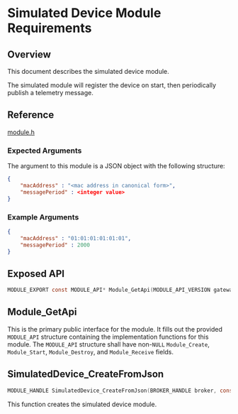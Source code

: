 # Simulated Device Module Requirements

## Overview
This document describes the simulated device module.  

The simulated module will register the device on start, then periodically publish a telemetry message.

## Reference

[module.h](../../../core/devdoc/module.md)

### Expected Arguments

The argument to this module is a JSON object with the following structure:
```json
{
    "macAddress" : "<mac address in canonical form>",
    "messagePeriod" : <integer value>
}
```
### Example Arguments
```json
{
    "macAddress" : "01:01:01:01:01:01",
    "messagePeriod" : 2000
}
```

## Exposed API
```c
MODULE_EXPORT const MODULE_API* Module_GetApi(MODULE_API_VERSION gateway_api_version);
```

## Module_GetApi

This is the primary public interface for the module.  It fills out the
provided `MODULE_API` structure containing the implementation functions for this
module.
The `MODULE_API` structure shall have non-`NULL` `Module_Create`, `Module_Start`, `Module_Destroy`, and `Module_Receive` fields.

## SimulatedDevice_CreateFromJson
```C
MODULE_HANDLE SimulatedDevice_CreateFromJson(BROKER_HANDLE broker, const char* configuration);
```
This function creates the simulated device module.
